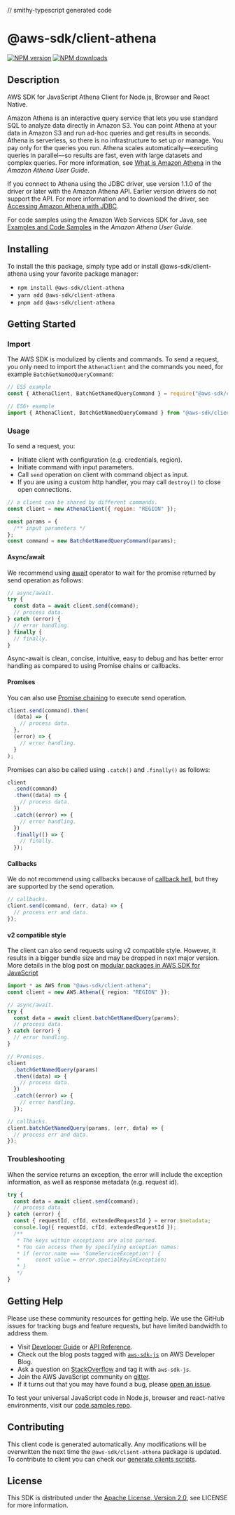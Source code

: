 // smithy-typescript generated code

# @aws-sdk/client-athena

[![NPM version](https://img.shields.io/npm/v/@aws-sdk/client-athena/latest.svg)](https://www.npmjs.com/package/@aws-sdk/client-athena)
[![NPM downloads](https://img.shields.io/npm/dm/@aws-sdk/client-athena.svg)](https://www.npmjs.com/package/@aws-sdk/client-athena)

## Description

AWS SDK for JavaScript Athena Client for Node.js, Browser and React Native.

<p>Amazon Athena is an interactive query service that lets you use standard SQL
to analyze data directly in Amazon S3. You can point Athena at your
data in Amazon S3 and run ad-hoc queries and get results in seconds. Athena is serverless, so there is no infrastructure to set up or manage. You pay
only for the queries you run. Athena scales automatically—executing queries
in parallel—so results are fast, even with large datasets and complex queries. For more
information, see <a href="http://docs.aws.amazon.com/athena/latest/ug/what-is.html">What is Amazon Athena</a> in the <i>Amazon Athena User
Guide</i>.</p>
<p>If you connect to Athena using the JDBC driver, use version 1.1.0 of the
driver or later with the Amazon Athena API. Earlier version drivers do not
support the API. For more information and to download the driver, see <a href="https://docs.aws.amazon.com/athena/latest/ug/connect-with-jdbc.html">Accessing
Amazon Athena with JDBC</a>.</p>
<p>For code samples using the Amazon Web Services SDK for Java, see <a href="https://docs.aws.amazon.com/athena/latest/ug/code-samples.html">Examples and
Code Samples</a> in the <i>Amazon Athena User
Guide</i>.</p>

## Installing

To install the this package, simply type add or install @aws-sdk/client-athena
using your favorite package manager:

- `npm install @aws-sdk/client-athena`
- `yarn add @aws-sdk/client-athena`
- `pnpm add @aws-sdk/client-athena`

## Getting Started

### Import

The AWS SDK is modulized by clients and commands.
To send a request, you only need to import the `AthenaClient` and
the commands you need, for example `BatchGetNamedQueryCommand`:

```js
// ES5 example
const { AthenaClient, BatchGetNamedQueryCommand } = require("@aws-sdk/client-athena");
```

```ts
// ES6+ example
import { AthenaClient, BatchGetNamedQueryCommand } from "@aws-sdk/client-athena";
```

### Usage

To send a request, you:

- Initiate client with configuration (e.g. credentials, region).
- Initiate command with input parameters.
- Call `send` operation on client with command object as input.
- If you are using a custom http handler, you may call `destroy()` to close open connections.

```js
// a client can be shared by different commands.
const client = new AthenaClient({ region: "REGION" });

const params = {
  /** input parameters */
};
const command = new BatchGetNamedQueryCommand(params);
```

#### Async/await

We recommend using [await](https://developer.mozilla.org/en-US/docs/Web/JavaScript/Reference/Operators/await)
operator to wait for the promise returned by send operation as follows:

```js
// async/await.
try {
  const data = await client.send(command);
  // process data.
} catch (error) {
  // error handling.
} finally {
  // finally.
}
```

Async-await is clean, concise, intuitive, easy to debug and has better error handling
as compared to using Promise chains or callbacks.

#### Promises

You can also use [Promise chaining](https://developer.mozilla.org/en-US/docs/Web/JavaScript/Guide/Using_promises#chaining)
to execute send operation.

```js
client.send(command).then(
  (data) => {
    // process data.
  },
  (error) => {
    // error handling.
  }
);
```

Promises can also be called using `.catch()` and `.finally()` as follows:

```js
client
  .send(command)
  .then((data) => {
    // process data.
  })
  .catch((error) => {
    // error handling.
  })
  .finally(() => {
    // finally.
  });
```

#### Callbacks

We do not recommend using callbacks because of [callback hell](http://callbackhell.com/),
but they are supported by the send operation.

```js
// callbacks.
client.send(command, (err, data) => {
  // process err and data.
});
```

#### v2 compatible style

The client can also send requests using v2 compatible style.
However, it results in a bigger bundle size and may be dropped in next major version. More details in the blog post
on [modular packages in AWS SDK for JavaScript](https://aws.amazon.com/blogs/developer/modular-packages-in-aws-sdk-for-javascript/)

```ts
import * as AWS from "@aws-sdk/client-athena";
const client = new AWS.Athena({ region: "REGION" });

// async/await.
try {
  const data = await client.batchGetNamedQuery(params);
  // process data.
} catch (error) {
  // error handling.
}

// Promises.
client
  .batchGetNamedQuery(params)
  .then((data) => {
    // process data.
  })
  .catch((error) => {
    // error handling.
  });

// callbacks.
client.batchGetNamedQuery(params, (err, data) => {
  // process err and data.
});
```

### Troubleshooting

When the service returns an exception, the error will include the exception information,
as well as response metadata (e.g. request id).

```js
try {
  const data = await client.send(command);
  // process data.
} catch (error) {
  const { requestId, cfId, extendedRequestId } = error.$metadata;
  console.log({ requestId, cfId, extendedRequestId });
  /**
   * The keys within exceptions are also parsed.
   * You can access them by specifying exception names:
   * if (error.name === 'SomeServiceException') {
   *     const value = error.specialKeyInException;
   * }
   */
}
```

## Getting Help

Please use these community resources for getting help.
We use the GitHub issues for tracking bugs and feature requests, but have limited bandwidth to address them.

- Visit [Developer Guide](https://docs.aws.amazon.com/sdk-for-javascript/v3/developer-guide/welcome.html)
  or [API Reference](https://docs.aws.amazon.com/AWSJavaScriptSDK/v3/latest/index.html).
- Check out the blog posts tagged with [`aws-sdk-js`](https://aws.amazon.com/blogs/developer/tag/aws-sdk-js/)
  on AWS Developer Blog.
- Ask a question on [StackOverflow](https://stackoverflow.com/questions/tagged/aws-sdk-js) and tag it with `aws-sdk-js`.
- Join the AWS JavaScript community on [gitter](https://gitter.im/aws/aws-sdk-js-v3).
- If it turns out that you may have found a bug, please [open an issue](https://github.com/aws/aws-sdk-js-v3/issues/new/choose).

To test your universal JavaScript code in Node.js, browser and react-native environments,
visit our [code samples repo](https://github.com/aws-samples/aws-sdk-js-tests).

## Contributing

This client code is generated automatically. Any modifications will be overwritten the next time the `@aws-sdk/client-athena` package is updated.
To contribute to client you can check our [generate clients scripts](https://github.com/aws/aws-sdk-js-v3/tree/main/scripts/generate-clients).

## License

This SDK is distributed under the
[Apache License, Version 2.0](http://www.apache.org/licenses/LICENSE-2.0),
see LICENSE for more information.
